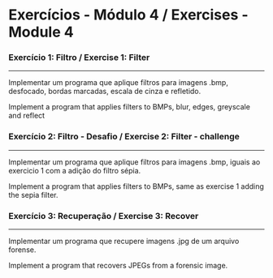 # Exercícios - Módulo 4 / Exercises - Module 4

### Exercício 1: Filtro / Exercise 1: Filter
----
Implementar um programa que aplique filtros para imagens .bmp, desfocado, bordas marcadas, escala de cinza e refletido.

Implement a program that applies filters to BMPs, blur, edges, greyscale and reflect

### Exercício 2: Filtro - Desafio / Exercise 2: Filter - challenge
----
Implementar um programa que aplique filtros para imagens .bmp, iguais ao exercicio 1 com a adição do filtro sépia.

Implement a program that applies filters to BMPs, same as exercise 1 adding the sepia filter.

### Exercício 3: Recuperação / Exercise 3: Recover
----
Implementar um programa que recupere imagens .jpg de um arquivo forense.

Implement a program that recovers JPEGs from a forensic image.
